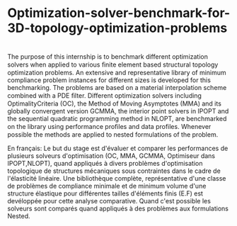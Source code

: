 # Optimization-solver-benchmark-for-3D-topology-optimization-problems
#
  
The purpose of this internship is to benchmark different optimization solvers when applied to various ﬁnite element based structural topology optimization problems. An extensive and representative library of minimum compliance problem instances for different sizes is developed for this benchmarking. The problems are based on a material interpolation scheme combined with a PDE ﬁlter. 
Different optimization solvers including OptimalityCriteria (OC), the Method of Moving Asymptotes (MMA) and its globally convergent version GCMMA, the interior point solvers in IPOPT and the sequential quadratic programming method in NLOPT, are benchmarked on the library using performance proﬁles and data profiles.  Whenever possible the methods are applied to nested formulations of the problem.




En français:
Le but du stage est d'évaluer et comparer les performances de plusieurs solveurs d'optimisation (OC, MMA, GCMMA, Optimiseur dans IPOPT,NLOPT), quand appliqués à divers problèmes d'optimisation topologique de structures mécaniques sous contraintes dans le cadre de l'élasticité linéaire. Une bibliothèque complète, représentative d'une classe de problèmes de compliance minimale et de minimum volume d'une structure élastique pour différentes tailles d'éléments finis (E.F) est devéloppée pour cette analyse comparative.  Quand c'est possible les solveurs sont comparés quand appliqués à des problèmes aux formulations Nested.
